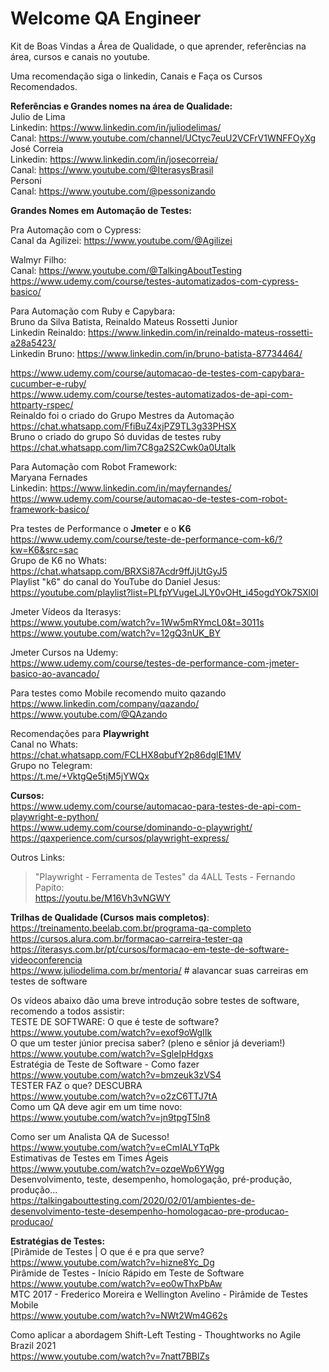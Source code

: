 # Welcome QA Engineer
Kit de Boas Vindas a Área de Qualidade, o que aprender, referências na área, cursos e canais no youtube.

Uma recomendação siga o linkedin, Canais e Faça os Cursos Recomendados.<br>

**Referências e Grandes nomes na área de Qualidade:<br>**
Julio de Lima<br>
Linkedin: https://www.linkedin.com/in/juliodelimas/<br>
Canal: https://www.youtube.com/channel/UCtyc7euU2VCFrV1WNFFOyXg<br>
José Correia<br>
Linkedin: https://www.linkedin.com/in/josecorreia/<br>
Canal: https://www.youtube.com/@IterasysBrasil<br>
Personi<br>
Canal: https://www.youtube.com/@pessonizando<br>

**Grandes Nomes em Automação de Testes:**<br>

Pra Automação com o Cypress:<br>
Canal da Agilizei: https://www.youtube.com/@Agilizei<br>

Walmyr Filho:<br>
Canal: https://www.youtube.com/@TalkingAboutTesting<br>
https://www.udemy.com/course/testes-automatizados-com-cypress-basico/<br>

Para Automação com Ruby e Capybara:<br>
Bruno da Silva Batista, Reinaldo Mateus Rossetti Junior<br>
Linkedin Reinaldo: https://www.linkedin.com/in/reinaldo-mateus-rossetti-a28a5423/<br>
Linkedin Bruno: https://www.linkedin.com/in/bruno-batista-87734464/<br>

https://www.udemy.com/course/automacao-de-testes-com-capybara-cucumber-e-ruby/<br>
https://www.udemy.com/course/testes-automatizados-de-api-com-httparty-rspec/<br>
Reinaldo foi o criado do Grupo Mestres da Automação<br>
https://chat.whatsapp.com/FfiBuZ4xjPZ9TL3g33PHSX<br>
Bruno o criado do grupo Só duvidas de testes ruby<br>
https://chat.whatsapp.com/Iim7C8ga2S2Cwk0a0Utalk <br>

Para Automação com Robot Framework: <br>
Maryana Fernades<br>
Linkedin: https://www.linkedin.com/in/mayfernandes/<br>
https://www.udemy.com/course/automacao-de-testes-com-robot-framework-basico/<br>

Pra testes de Performance o **Jmeter** e o **K6**<br>
https://www.udemy.com/course/teste-de-performance-com-k6/?kw=K6&src=sac<br>
Grupo de K6 no Whats:<br>
https://chat.whatsapp.com/BRXSi87Acdr9ffJjUtGyJ5<br>
Playlist "k6" do canal do YouTube do Daniel Jesus: <br>
https://youtube.com/playlist?list=PLfpYVugeLJLY0vOHt_i45ogdYOk7SXl0I<br>

Jmeter Vídeos da Iterasys:<br>
https://www.youtube.com/watch?v=1Ww5mRYmcL0&t=3011s<br>
https://www.youtube.com/watch?v=12gQ3nUK_BY<br>

Jmeter Cursos na Udemy:<br>
https://www.udemy.com/course/testes-de-performance-com-jmeter-basico-ao-avancado/<br>

Para testes como Mobile recomendo muito qazando<br>
https://www.linkedin.com/company/qazando/<br>
https://www.youtube.com/@QAzando<br>

Recomendações para **Playwright**<br>
Canal no Whats:<br>
https://chat.whatsapp.com/FCLHX8qbufY2p86dglE1MV<br>
Grupo no Telegram:<br>
https://t.me/+VktgQe5tjM5jYWQx

**Cursos:**<br>
https://www.udemy.com/course/automacao-para-testes-de-api-com-playwright-e-python/<br>
https://www.udemy.com/course/dominando-o-playwright/<br>
https://qaxperience.com/cursos/playwright-express/<br>

Outros Links:<br>
> "Playwright - Ferramenta de Testes" da 4ALL Tests - Fernando Papito:<br>
https://youtu.be/M16Vh3vNGWY<br>


**Trilhas de Qualidade (Cursos mais completos)**:<br>
https://treinamento.beelab.com.br/programa-qa-completo<br>
https://cursos.alura.com.br/formacao-carreira-tester-qa<br>
https://iterasys.com.br/pt/cursos/formacao-em-teste-de-software-videoconferencia<br>
https://www.juliodelima.com.br/mentoria/ # alavancar suas carreiras em testes de software<br>


Os vídeos abaixo dão uma breve introdução sobre testes de software, recomendo a todos assistir:<br>
TESTE DE SOFTWARE: O que é teste de software?<br>
https://www.youtube.com/watch?v=exof9oWgIIk<br>
O que um tester júnior precisa saber? (pleno e sênior já deveriam!)<br>
https://www.youtube.com/watch?v=SgleIpHdgxs<br>
Estratégia de Teste de Software - Como fazer<br>
https://www.youtube.com/watch?v=bmzeuk3zVS4<br>
TESTER FAZ o que? DESCUBRA<br>
https://www.youtube.com/watch?v=o2zC6TTJ7tA<br>
Como um QA deve agir em um time novo:<br>
https://www.youtube.com/watch?v=jn9tpgT5ln8<br>

Como ser um Analista QA de Sucesso!<br>
https://www.youtube.com/watch?v=eCmIALYTqPk<br>
Estimativas de Testes em Times Ágeis<br>
https://www.youtube.com/watch?v=ozqeWp6YWgg<br>
Desenvolvimento, teste, desempenho, homologação, pré-produção, produção…<br>
https://talkingabouttesting.com/2020/02/01/ambientes-de-desenvolvimento-teste-desempenho-homologacao-pre-producao-producao/<br>

**Estratégias de Testes:**<br>
[Pirâmide de Testes | O que é e pra que serve?<br>
https://www.youtube.com/watch?v=hizne8Yc_Dg<br>
Pirâmide de Testes - Início Rápido em Teste de Software<br>
https://www.youtube.com/watch?v=eo0wThxPbAw<br>
MTC 2017 - Frederico Moreira e Wellington Avelino - Pirâmide de Testes Mobile<br>
https://www.youtube.com/watch?v=NWt2Wm4G62s<br>

Como aplicar a abordagem Shift-Left Testing - Thoughtworks no Agile Brazil 2021<br>
https://www.youtube.com/watch?v=7natt7BBlZs<br>
